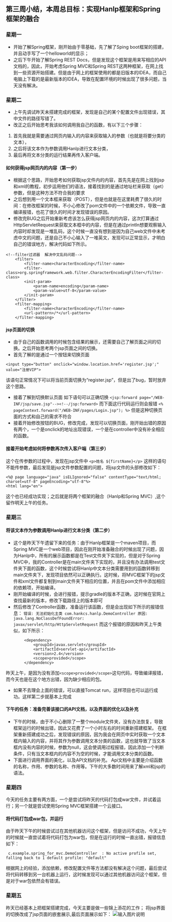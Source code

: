 ## 第三周小结，本周总目标：实现Hanlp框架和Spring框架的融合
### 星期一
- 开始了解Spring框架，刚开始由于零基础，先了解了Sping boot框架的搭建，并且动手写了一个helloworld的显示；
- 之后下午开始了解Spring REST Docs，但是发现这个框架是用来写相应的API文档的，因此，开始考虑Spring MVC和Spring REST这两种框架，在网上找到一些资源开始搭建。但是由于网上的框架使用的都是旧版本的IDEA，而自己电脑上下载的是最新版本的IDEA，导致在配置环境的时候出现了很多问题，当天没有解决。
### 星期二
- 上午先调试昨天未搭建完成的框架，发现是自己的某个配置文件出现错误，其中文件的路径写错了。
- 改正之后开始思考我该如何调用我自己的函数，有以下三个步骤：
1. 首先我就是需要通过网页内输入的内容来获取输入的参数（也就是将要分类的文本），
2. 之后将该文本作为参数调用Hanlp进行文本分类，
3. 最后再将文本分类的运行结果再传入客户端。
#### 如何获得jsp网页内的内容（第一步）
- 根据这个思路，开始思考如何获取jsp文件内的内容，首先先是在网上找到jsp和xml的教程，初步运用他们的语法，接着找到的是通过地址栏来获取（get）参数，但是这种方法不符合我的要求
- 之后想到用一个文本框来获取（POST），但是也就是在这里耗费了很久的时间：在修改框架的时候，不小心修改了pom文件中的一个依赖文件，导致一直编译报错，也花了很久的时间才发现错误的原因。
- 修改完BUG之后开始重新考虑该怎么获得jsp网页内的内容，这次打算通过HttpServletRequest来获取文本框中的内容，但是在通过println想要观察输入内容时却发现是一堆乱码，这个时候一直没有想到是因为自己web文件中未考虑中文的问题，还是自己不小心输入了一堆英文，发现可以正常显示，才明白自己的错误地方，解决代码如下所示。

```
<!--filter过滤器  解决中文乱码问题-->
    <filter>
        <filter-name>characterEncoding</filter-name>
        <filter-class>org.springframework.web.filter.CharacterEncodingFilter</filter-class>
        <init-param>
            <param-name>encoding</param-name>
            <param-value>utf-8</param-value>
        </init-param>
    </filter>
    <filter-mapping>
        <filter-name>characterEncoding</filter-name>
        <url-pattern>/*</url-pattern>
    </filter-mapping>
```
#### jsp页面的切换
- 由于自己的函数调用的时候包含结果的展示，还需要自己了解页面之间的切换。之后开始思考两个jsp页面之间的切换。
- 首先了解的是通过一个按钮来切换页面
```
<input type="button" onclick="window.location.href='register.jsp';" value="注册VIP">
```
该语句正常情况下可以将当前页面切换为“register.jsp”，但是出了bug，暂时放弃这个思路。
- 接着了解到切换默认页面
如下语句可以正确切换
`<jsp:forward page="/WEB-INF/jsp/save.jsp"--><!--/jsp:forward>`
而下面这行代码运行则会报错
`<% pageContext.forward("/WEB-INF/pages/Login.jsp"); %>`
但是这种切换页面的方式和自己的需求不符合
- 接着开始修改按钮的BUG，修改完成，发现可以切换页面，刚开始出错的原因有两个，一个是onclick的地址出现错误，一个是在controller中没有补全相应的函数。
#### 接着开始考虑如何将参数再次传入客户端（第三步）
这个在传参数的过程中，发现在jsp文件中
`<p>姓名 ${firstName}</p>`
这样的语句不能传参数，最后发现是jsp文件参数配置的问题，将jsp文件的头部修改如下：

```
<%@ page language="java" isELIgnored="false" contentType="text/html; charset=utf-8" pageEncoding="utf-8"%>
<html lang="en">
```
这个也已经成功实现；之后就是将两个框架的融合（Hanlp和Spring MVC）,这个留作明天上午的任务。
### 星期三
#### 将该文本作为参数调用Hanlp进行文本分类（第二步）
- 这个是昨天下午遗留下来的任务：由于Hanlp框架是一个maven项目，而Spring MVC是一个web项目，因此在刚开始准备融合的时候出现了问题，因为Hanlp中，所有的展示函数都是在Test文件夹下实现的，但是对于Spring MVC中，我的Controller是在main文件夹下实现的，并且没有办法调用test文件夹下面的函数，这个时候尝试将Hanlp中文本分类需要用到的函数转移到main文件夹下，发现项目依然可以正确执行。这时候，将MVC框架下的jsp文件和xml文件都复制到main文件夹下相应的位置，并且在pom文件中添加相应的依赖项，开始编译。
- 刚开始编译的时候，会进行报错，提示gradle的版本不正确，这时候在官网上查找最新的版本，修改下载路径上的版本即可
- 然后修改了Controller函数，准备运行该函数，但是会出现如下所示的报错信息：
`错误: 无法初始化主类 com.hankcs.hanlp.DemoController 原因: java.lang.NoClassDefFoundError: javax/servlet/http/HttpServletRequest`
而这个报错的原因和昨天上午类似，如下所示：
```
        <dependency>
            <groupId>javax.servlet</groupId>
            <artifactId>servlet-api</artifactId>
            <version>2.4</version>
            <scope>provided</scope>
        </dependency>
```
昨天上午，是因为没有添加`<scope>provided</scope>`这句代码，导致编译报错，而今天也是在这个地方出错，因为缺少相应的包。
- 如果不去理会上面的错误，可以直接Tomcat run，这样项目也可以运行成功。这样第二步就基本上完成
#### 下午的任务：准备完善该接口的API文档，以及界面的优化以及补充
- 下午的时候，由于不小心删除了一整个module文件夹，没有办法恢复，导致框架运行的时候出错，因此又花费了一个小时左右的时间重新搭建框架。
在框架重新搭建成功之后，发现错误的原因，因为我会在网页中实时获取一个文本框内输入的内容，并将其作为参数调用文本分类的函数，这也就导致了当文本框内没有内容的时候，参数为null，这会使调用过程报错，因此添加一个判断条件，只有当文本框内的内容不为空的时候，才能调用文本分类的函数。
- 下面进行调用界面的美化，以及API文档的补充。
Api文档中主要是介绍函数的名称，作用、参数的名称、作用等。下午的大多数时间用来了解xml和jsp的语法。
### 星期四
今天的任务主要有两方面，一个是尝试将昨天的代码打包成war文件，并试着运行；另一个就是尝试使用Spring MVC框架搭建一个云接口。
#### 将代码打包成war包，并运行
由于昨天下午的时候尝试过在其他机器访问这个框架，但是访问不成功，今天上午的时候就一直尝试着将代码打包为war包，但是在运行的时候一直出错，报错信息如下：
```
 c.example.spring_for_mvc.DemoController  : No active profile set, falling back to 1 default profile: "default"
```
根据网上的经验，添加依赖，修改配置文件等方法都没有解决这个问题，最后尝试将代码转移到另一台机器上运行，这时候发现可以通过其他机器访问这个框架，但是对于war包依然会有错误。
### 星期五
昨天已经基本上把框架搭建完成，今天主要是做一些锦上添花的工作；
将jsp界面的切换改成了jsp页面的嵌套展示,最后页面展示如下：
![输入图片说明](https://images.gitee.com/uploads/images/2022/0722/173803_3da9d6bc_5361430.png "屏幕截图(17).png")
